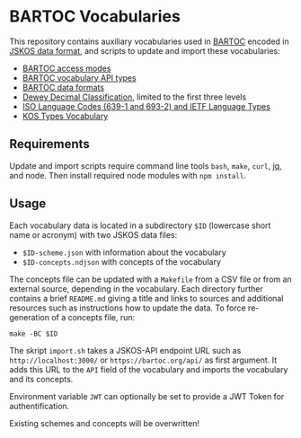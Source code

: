 # BARTOC Vocabularies

This repository contains auxiliary vocabularies used in [BARTOC](https://bartoc.org/) encoded in [JSKOS data format](https://gbv.github.io/jskos/), and scripts to update and import these vocabularies:

- [BARTOC access modes](bartoc-access)
- [BARTOC vocabulary API types](bartoc-api-types)
- [BARTOC data formats](bartoc-formats)
- [Dewey Decimal Classification](ddc), limited to the first three levels
- [ISO Language Codes (639-1 and 693-2) and IETF Language Types](languages)
- [KOS Types Vocabulary](nkostype)

## Requirements

Update and import scripts require command line tools `bash`, `make`, `curl`, [jq](https://stedolan.github.io/jq/), and node. Then install required node modules with `npm install`.

## Usage

Each vocabulary data is located in a subdirectory `$ID` (lowercase short name or acronym) with two JSKOS data files:

* `$ID-scheme.json` with information about the vocabulary
* `$ID-concepts.ndjson` with concepts of the vocabulary

The concepts file can be updated with a `Makefile` from a CSV file or from an external source, depending in the vocabulary. Each directory further contains a brief `README.md` giving a title and links to sources and additional resources such as instructions how to update the data. To force re-generation of a concepts file, run:

    make -BC $ID

The skript `import.sh` takes a JSKOS-API endpoint URL such as `http://localhost:3000/` or `https://bartoc.org/api/` as first argument. It adds this URL to the `API` field of the vocabulary and imports the vocabulary and its concepts.

Environment variable `JWT` can optionally be set to provide a JWT Token for authentification.

Existing schemes and concepts will be overwritten!
